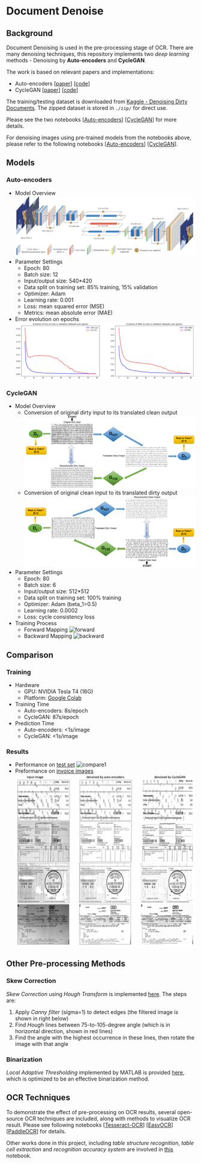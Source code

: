 # Document Denoise

## Background
Document Denoising is used in the pre-processing stage of OCR. There are many denoising techniques, this repository implements two _deep learning_ methods - Denoising by **Auto-encoders** and **CycleGAN**.

The work is based on relevant papers and implementations:
- Auto-encoders [[paper](https://ieeexplore.ieee.org/document/8262546)] [[code](https://www.kaggle.com/competitions/denoising-dirty-documents/code)]
- CycleGAN [[paper](https://arxiv.org/abs/1703.10593)] [[code](https://www.tensorflow.org/tutorials/generative/cyclegan)]

The training/testing dataset is downloaded from [Kaggle - Denoising Dirty Documents](https://www.kaggle.com/competitions/denoising-dirty-documents). The zipped dataset is stored in `./zip/` for direct use.

Please see the two notebooks [[Auto-encoders](./training_ae.ipynb)] [[CycleGAN](./training_cg.ipynb)] for more details.

For denoising images using pre-trained models from the notebooks above, please refer to the following notebooks [[Auto-encoders](./denoising_ae.ipynb)] [[CycleGAN](./denoising_cg.ipynb)].

## Models

### Auto-encoders
- Model Overview
![](images/autoencoder.png)
- Parameter Settings
    - Epoch: 80
    - Batch size: 12
    - Input/output size: 540*420
    - Data split on training set: 85% training, 15% validation
    - Optimizer: Adam
    - Learning rate: 0.001
    - Loss: mean squared error (MSE)
    - Metrics: mean absolute error (MAE)
- Error evolution on epochs
![](images/ae-errors.png)

### CycleGAN
- Model Overview
    - Conversion of original dirty input to its translated clean output
    ![CycleGAN Image 1](images/CycleGAN1.png)
    - Conversion of original clean input to its translated dirty output
    ![CycleGAN Image 2](images/CycleGAN2.png)
- Parameter Settings
    - Epoch: 80
    - Batch size: 6
    - Input/output size: 512*512
    - Data split on training set: 100% training
    - Optimizer: Adam (beta_1=0.5)
    - Learning rate: 0.0002
    - Loss: cycle consistency loss
- Training Process
    - Forward Mapping
    ![forward](images/forward.gif)
    - Backward Mapping
    ![backward](images/backward.gif)

## Comparison

### Training
- Hardware
    - GPU: NVIDIA Tesla T4 (16G)
    - Platform: [Google Colab](https://colab.research.google.com)
- Training Time
    - Auto-encoders: 8s/epoch
    - CycleGAN: 87s/epoch
- Prediction Time
    - Auto-encoders: <1s/image
    - CycleGAN: <1s/image

### Results
- Performance on [test set](https://www.kaggle.com/competitions/denoising-dirty-documents/data)
![compare1](images/compare1.png)
- Preformance on [invoice images](https://www.google.com/search?q=noisy+invoice&tbm=isch&sxsrf=ALiCzsYRG6sIvU0n92yRWrcYLenFaEWeig%3A1655730210306&source=hp&biw=1438&bih=823&ei=InCwYqfwENDXgQajyauwBQ&iflsig=AJiK0e8AAAAAYrB-MsEzgLgBBgGm8KyXcYTcnNoH_Cs1&oq=&gs_lcp=CgNpbWcQAxgBMgcIIxDqAhAnMgcIIxDqAhAnMgcIIxDqAhAnMgcIIxDqAhAnMgcIIxDqAhAnMgcIIxDqAhAnMgcIIxDqAhAnMgcIIxDqAhAnMgcIIxDqAhAnMgcIIxDqAhAnUABYAGC9D2gBcAB4AIABAIgBAJIBAJgBAKoBC2d3cy13aXotaW1nsAEK&sclient=img)
![compare2](images/compare2.png)

## Other Pre-processing Methods

### Skew Correction
*Skew Correction* using *Hough Transform* is implemented [here](./skew_correction.ipynb). The steps are:
1. Apply _Canny filter_ (sigma=1) to detect edges (the filtered image is shown in right below)
2. Find _Hough_ lines between 75-to-105-degree angle (which is in horizontal direction, shown in red lines)
3. Find the angle with the highest occurrence in these lines, then rotate the image with that angle

### Binarization
*Local Adaptive Thresholding* implemented by MATLAB is provided [here](./adaptive_threshold.m), which is optimized to be an effective binarization method.

## OCR Techniques
To demonstrate the effect of pre-processing on OCR results, several open-source OCR techniques are included, along with methods to visualize OCR result. Please see following notebooks [[Tesseract-OCR](./tesseract_ocr.ipynb)] [[EasyOCR](./easy_ocr.ipynb)] [[PaddleOCR](./paddle_ocr.ipynb)] for details.

Other works done in this project, including _table structure recognition_, _table cell extraction_ and _recognition accuracy system_ are involved in [this](./table_recognition.ipynb) notebook.